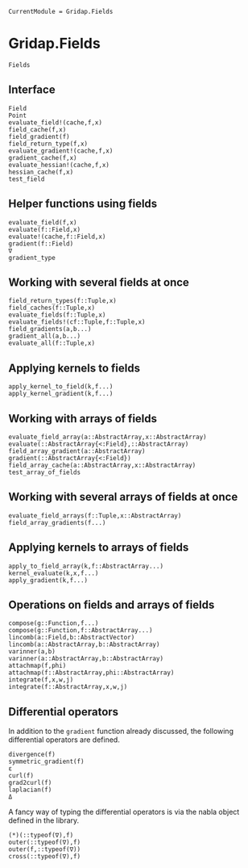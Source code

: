 ```@meta
CurrentModule = Gridap.Fields
```
# Gridap.Fields

```@docs
Fields
```

## Interface

```@docs
Field
Point
evaluate_field!(cache,f,x)
field_cache(f,x)
field_gradient(f)
field_return_type(f,x)
evaluate_gradient!(cache,f,x)
gradient_cache(f,x)
evaluate_hessian!(cache,f,x)
hessian_cache(f,x)
test_field
```
## Helper functions using fields

```@docs
evaluate_field(f,x)
evaluate(f::Field,x)
evaluate!(cache,f::Field,x)
gradient(f::Field)
∇
gradient_type
```

## Working with several fields at once

```@docs
field_return_types(f::Tuple,x)
field_caches(f::Tuple,x)
evaluate_fields(f::Tuple,x)
evaluate_fields!(cf::Tuple,f::Tuple,x)
field_gradients(a,b...)
gradient_all(a,b...)
evaluate_all(f::Tuple,x)
```

## Applying kernels to fields

```@docs
apply_kernel_to_field(k,f...)
apply_kernel_gradient(k,f...)
```

## Working with arrays of fields

```@docs
evaluate_field_array(a::AbstractArray,x::AbstractArray)
evaluate(::AbstractArray{<:Field},::AbstractArray)
field_array_gradient(a::AbstractArray)
gradient(::AbstractArray{<:Field})
field_array_cache(a::AbstractArray,x::AbstractArray)
test_array_of_fields
```

## Working with several arrays of fields at once

```@docs
evaluate_field_arrays(f::Tuple,x::AbstractArray)
field_array_gradients(f...)
```
## Applying kernels to arrays of fields

```@docs
apply_to_field_array(k,f::AbstractArray...)
kernel_evaluate(k,x,f...)
apply_gradient(k,f...)
```

## Operations on fields and arrays of fields


```@docs
compose(g::Function,f...)
compose(g::Function,f::AbstractArray...)
lincomb(a::Field,b::AbstractVector)
lincomb(a::AbstractArray,b::AbstractArray)
varinner(a,b)
varinner(a::AbstractArray,b::AbstractArray)
attachmap(f,phi)
attachmap(f::AbstractArray,phi::AbstractArray)
integrate(f,x,w,j)
integrate(f::AbstractArray,x,w,j)
```

## Differential operators

In addition to the `gradient` function already discussed, the following differential operators
are defined.

```@docs
divergence(f)
symmetric_gradient(f)
ε
curl(f)
grad2curl(f)
laplacian(f)
Δ
```

A fancy way of typing the differential operators is via the nabla object defined in the library.

```@docs
(*)(::typeof(∇),f)
outer(::typeof(∇),f)
outer(f,::typeof(∇))
cross(::typeof(∇),f)
```

